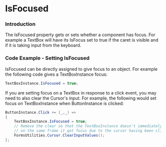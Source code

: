 # IsFocused

### Introduction

The IsFocused property gets or sets whether a component has focus. For example a TextBox will have its IsFocus set to true if the caret is visible and if it is taking input from the keyboard.

### Code Example - Setting IsFocused

IsFocused can be directly assigned to give focus to an object. For example the following code gives a TextBoxInstance focus:

```csharp
TextBoxInstance.IsFocused = true;
```

If you are setting focus on a TextBox in response to a click event, you may need to also clear the Cursor's input. For example, the following would set focus on TextBoxInstance when ButtonInstance is clicked:

```csharp
ButtonInstance.Click += (_,_) =>
{
    TextBoxInstance.IsFocused = true;
    // Remove the clear so that the TextBoxInstance doesn't immediately lose focus
    // on the same frame it got focus due to the cursor having been clicked
    FormsUtilities.Cursor.ClearInputValues();
};
```
